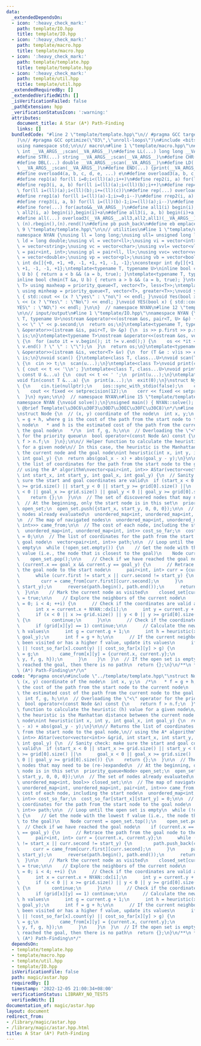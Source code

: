 ```yaml
---
data:
  _extendedDependsOn:
  - icon: ':heavy_check_mark:'
    path: template/IO.hpp
    title: template/IO.hpp
  - icon: ':heavy_check_mark:'
    path: template/macro.hpp
    title: template/macro.hpp
  - icon: ':heavy_check_mark:'
    path: template/template.hpp
    title: template/template.hpp
  - icon: ':heavy_check_mark:'
    path: template/util.hpp
    title: template/util.hpp
  _extendedRequiredBy: []
  _extendedVerifiedWith: []
  _isVerificationFailed: false
  _pathExtension: hpp
  _verificationStatusIcon: ':warning:'
  attributes:
    document_title: A Star (A*) Path-Finding
    links: []
  bundledCode: "#line 2 \"template/template.hpp\"\n// #pragma GCC target(\"avx2\"\
    )\n// #pragma GCC optimize(\"O3\",\"unroll-loops\")\n#include <bits/stdc++.h>\n\
    using namespace std;\n\n// macro\n#line 1 \"template/macro.hpp\"\n#define INT(...)\
    \ int __VA_ARGS__;scan(__VA_ARGS__)\n#define LL(...) long long __VA_ARGS__;scan(__VA_ARGS__)\n\
    #define STR(...) string __VA_ARGS__;scan(__VA_ARGS__)\n#define CHR(...) char __VA_ARGS__;scan(__VA_ARGS__)\n\
    #define DBL(...) double __VA_ARGS__;scan(__VA_ARGS__)\n#define LD(...) long double\
    \ __VA_ARGS__;scan(__VA_ARGS__)\n#define END(...) {print(__VA_ARGS__);return;}\n\
    #define overload4(a, b, c, d, e, ...) e\n#define overload3(a, b, c, d, ...) d\n\
    #define rep1(a) for(ll i=0;i<(ll)(a);i++)\n#define rep2(i, a) for(ll i=0;i<(ll)(a);i++)\n\
    #define rep3(i, a, b) for(ll i=(ll)(a);i<(ll)(b);i++)\n#define rep4(i, a, b, c)\
    \ for(ll i=(ll)(a);i<(ll)(b);i+=(ll)(c))\n#define rep(...) overload4(__VA_ARGS__,rep4,rep3,rep2,rep1)(__VA_ARGS__)\n\
    #define rrep1(a) for(ll i=(ll)(a)-1;i>=0;i--)\n#define rrep2(i, a) for(ll i=(ll)(a)-1;i>=0;i--)\n\
    #define rrep3(i, a, b) for(ll i=(ll)(b)-1;i>=(ll)(a);i--)\n#define rrep(...) overload3(__VA_ARGS__,rrep3,rrep2,rrep1)(__VA_ARGS__)\n\
    #define fore(...) for(auto&&__VA_ARGS__)\n#define all1(i) begin(i),end(i)\n#define\
    \ all2(i, a) begin(i),begin(i)+a\n#define all3(i, a, b) begin(i)+a,begin(i)+b\n\
    #define all(...) overload3(__VA_ARGS__,all3,all2,all1)(__VA_ARGS__)\n#define rall(n)\
    \ (n).rbegin(),(n).rend()\n#define pb push_back\n#define eb emplace_back\n#line\
    \ 9 \"template/template.hpp\"\n\n// utilities\n#line 1 \"template/util.hpp\"\n\
    namespace NYAN {\nusing ll = long long;\nusing ull= unsigned long long;\nusing\
    \ ld = long double;\nusing vl = vector<ll>;\nusing vi = vector<int>;\nusing vs\
    \ = vector<string>;\nusing vc = vector<char>;\nusing vvl= vector<vl>;\nusing pi\
    \ = pair<int, int>;\nusing pl = pair<ll, ll>;\nusing vvc= vector<vc>;\nusing vd\
    \ = vector<double>;\nusing vp = vector<pl>;\nusing vb = vector<bool>;\nconstexpr\
    \ int dx[]{+0, +1, +0, -1, +1, +1, -1, -1};\nconstexpr int dy[]{+1, +0, -1, +0,\
    \ +1, -1, -1, +1};\ntemplate<typename T, typename U>\ninline bool chmax(T &a,\
    \ U b) { return a < b && (a = b, true); }\ntemplate<typename T, typename U>\n\
    inline bool chmin(T &a, U b) { return a > b && (a = b, true); }\ntemplate<class\
    \ T> using maxheap = priority_queue<T, vector<T>, less<T>>;\ntemplate<class T>\
    \ using minheap = priority_queue<T, vector<T>, greater<T>>;\nvoid yes(bool x)\
    \ { std::cout << (x ? \"yes\" : \"no\") << endl; }\nvoid Yes(bool x) { std::cout\
    \ << (x ? \"Yes\" : \"No\") << endl; }\nvoid YES(bool x) { std::cout << (x ? \"\
    YES\" : \"NO\") << endl; }\n\n}  // namespace NYAN\n#line 12 \"template/template.hpp\"\
    \n\n// input/output\n#line 1 \"template/IO.hpp\"\nnamespace NYAN {\ntemplate<typename\
    \ T, typename U>\nostream &operator<<(ostream &os, pair<T, U> &p) {\n  os << p.first\
    \ << \" \" << p.second;\n  return os;\n}\ntemplate<typename T, typename U>\nistream\
    \ &operator>>(istream &is, pair<T, U> &p) {\n  is >> p.first >> p.second;\n  return\
    \ is;\n}\ntemplate<typename T>\nostream &operator<<(ostream &os, vector<T> &v)\
    \ {\n  for (auto it = v.begin(); it != v.end();) {\n    os << *it << ((++it) !=\
    \ v.end() ? \" \" : \"\");\n  }\n  return os;\n}\ntemplate<typename T>\nistream\
    \ &operator>>(istream &is, vector<T> &v) {\n  for (T &e : v)is >> e;\n  return\
    \ is;\n}\nvoid scan() {}\ntemplate<class T, class...U>\nvoid scan(T &t, U &...u)\
    \ {\n  cin >> t;\n  scan(u...);\n}\ntemplate<class T>\nvoid print(const T &t)\
    \ { cout << t << '\\n'; }\ntemplate<class T, class...U>\nvoid print(const T &t,\
    \ const U &...u) {\n  cout << t << ' ';\n  print(u...);\n}\ntemplate<class...T>\n\
    void fin(const T &...a) {\n  print(a...);\n  exit(0);\n}\nstruct Nyan {\n  Nyan()\
    \ {\n    cin.tie(nullptr);\n    ios::sync_with_stdio(false);\n    cout.tie(nullptr);\n\
    \    cout << fixed << setprecision(12);\n    cerr << fixed << setprecision(12);\n\
    \  }\n} nyan;\n\n}  // namespace NYAN\n#line 15 \"template/template.hpp\"\n\n\
    namespace NYAN {\nvoid solve();\n}\nsigned main() { NYAN::solve(); }\n/**\n *\
    \ @brief Template(\u30C6\u30F3\u30D7\u30EC\u30FC\u30C8)\n*/\n#line 3 \"magic/astar.hpp\"\
    \nstruct Node {\n  // (x, y) coordinate of the node\n  int x, y;\n  /*\n   * f\
    \ = g + h, where g is the cost of the path from the start node to the current\
    \ node\n   * and h is the estimated cost of the path from the current node to\
    \ the goal node\n   */\n  int f, g, h;\n\n  // Overloading the \"<\" operator\
    \ for the priority queue\n  bool operator<(const Node &n) const {\n    return\
    \ f > n.f;\n  }\n};\n\n// Helper function to calculate the heuristic (h) value\
    \ for a given node\n// In this case, the heuristic is the Manhattan distance between\
    \ the current node and the goal node\nint heuristic(int x, int y, int goal_x,\
    \ int goal_y) {\n  return abs(goal_x - x) + abs(goal_y - y);\n}\n\n// Returns\
    \ the list of coordinates for the path from the start node to the goal node,\n\
    // using the A* algorithm\nvector<pair<int, int>> AStar(vector<vector<int>> &grid,\
    \ int start_x, int start_y, int goal_x, int goal_y) {\n  // Sanity check: make\
    \ sure the start and goal coordinates are valid\n  if (start_x < 0 || start_x\
    \ >= grid.size() || start_y < 0 || start_y >= grid[0].size() ||\n      goal_x\
    \ < 0 || goal_x >= grid.size() || goal_y < 0 || goal_y >= grid[0].size()) {\n\
    \    return {};\n  }\n\n  // The set of discovered nodes that may need to be (re-)expanded\n\
    \  // At the beginning, only the start node is in this set\n  priority_queue<Node>\
    \ open_set;\n  open_set.push({start_x, start_y, 0, 0, 0});\n\n  // The set of\
    \ nodes already evaluated\n  unordered_map<int, unordered_map<int, bool>> closed_set;\n\
    \n  // The map of navigated nodes\n  unordered_map<int, unordered_map<int, pair<int,\
    \ int>>> came_from;\n\n  // The cost of each node, including the start node\n\
    \  unordered_map<int, unordered_map<int, int>> cost_so_far;\n  cost_so_far[start_x][start_y]\
    \ = 0;\n\n  // The list of coordinates for the path from the start node to the\
    \ goal node\n  vector<pair<int, int>> path;\n\n  // Loop until the open set is\
    \ empty\n  while (!open_set.empty()) {\n    // Get the node with the lowest f\
    \ value (i.e., the node that is closest to the goal)\n    Node current = open_set.top();\n\
    \    open_set.pop();\n\n    // Check if we have reached the goal node\n    if\
    \ (current.x == goal_x && current.y == goal_y) {\n      // Retrace the path from\
    \ the goal node to the start node\n      pair<int, int> curr = {current.x, current.y};\n\
    \      while (curr.first != start_x || curr.second != start_y) {\n        path.push_back(curr);\n\
    \        curr = came_from[curr.first][curr.second];\n      }\n      path.emplace_back(start_x,\
    \ start_y);\n      reverse(path.begin(), path.end());\n      return path;\n  \
    \  }\n\n    // Mark the current node as visited\n    closed_set[current.x][current.y]\
    \ = true;\n\n    // Explore the neighbors of the current node\n    for (int i\
    \ = 0; i < 4; ++i) {\n      // Check if the coordinates are valid and not visited\n\
    \      int x = current.x + NYAN::dx[i];\n      int y = current.y + NYAN::dy[i];\n\
    \      if (x < 0 || x >= grid.size() || y < 0 || y >= grid[0].size() || closed_set[x][y])\
    \ {\n        continue;\n      }\n\n      // Check if the coordinates are obstacles\n\
    \      if (grid[x][y] == 1) continue;\n\n      // Calculate the new f, g, and\
    \ h values\n      int g = current.g + 1;\n      int h = heuristic(x, y, goal_x,\
    \ goal_y);\n      int f = g + h;\n\n      // If the current neighbour has not\
    \ been visited or has a higher f value, update its values\n      if (!cost_so_far.count(x)\
    \ || !cost_so_far[x].count(y) || cost_so_far[x][y] > g) {\n        cost_so_far[x][y]\
    \ = g;\n        came_from[x][y] = {current.x, current.y};\n        open_set.push({x,\
    \ y, f, g, h});\n      }\n    }\n  }\n  // If the open set is empty, and we haven't\
    \ reached the goal, then there is no path\n  return {};\n}\n/**\n * @brief A Star\
    \ (A*) Path-Finding\n*/\n"
  code: "#pragma once\n#include \"../template/template.hpp\"\nstruct Node {\n  //\
    \ (x, y) coordinate of the node\n  int x, y;\n  /*\n   * f = g + h, where g is\
    \ the cost of the path from the start node to the current node\n   * and h is\
    \ the estimated cost of the path from the current node to the goal node\n   */\n\
    \  int f, g, h;\n\n  // Overloading the \"<\" operator for the priority queue\n\
    \  bool operator<(const Node &n) const {\n    return f > n.f;\n  }\n};\n\n// Helper\
    \ function to calculate the heuristic (h) value for a given node\n// In this case,\
    \ the heuristic is the Manhattan distance between the current node and the goal\
    \ node\nint heuristic(int x, int y, int goal_x, int goal_y) {\n  return abs(goal_x\
    \ - x) + abs(goal_y - y);\n}\n\n// Returns the list of coordinates for the path\
    \ from the start node to the goal node,\n// using the A* algorithm\nvector<pair<int,\
    \ int>> AStar(vector<vector<int>> &grid, int start_x, int start_y, int goal_x,\
    \ int goal_y) {\n  // Sanity check: make sure the start and goal coordinates are\
    \ valid\n  if (start_x < 0 || start_x >= grid.size() || start_y < 0 || start_y\
    \ >= grid[0].size() ||\n      goal_x < 0 || goal_x >= grid.size() || goal_y <\
    \ 0 || goal_y >= grid[0].size()) {\n    return {};\n  }\n\n  // The set of discovered\
    \ nodes that may need to be (re-)expanded\n  // At the beginning, only the start\
    \ node is in this set\n  priority_queue<Node> open_set;\n  open_set.push({start_x,\
    \ start_y, 0, 0, 0});\n\n  // The set of nodes already evaluated\n  unordered_map<int,\
    \ unordered_map<int, bool>> closed_set;\n\n  // The map of navigated nodes\n \
    \ unordered_map<int, unordered_map<int, pair<int, int>>> came_from;\n\n  // The\
    \ cost of each node, including the start node\n  unordered_map<int, unordered_map<int,\
    \ int>> cost_so_far;\n  cost_so_far[start_x][start_y] = 0;\n\n  // The list of\
    \ coordinates for the path from the start node to the goal node\n  vector<pair<int,\
    \ int>> path;\n\n  // Loop until the open set is empty\n  while (!open_set.empty())\
    \ {\n    // Get the node with the lowest f value (i.e., the node that is closest\
    \ to the goal)\n    Node current = open_set.top();\n    open_set.pop();\n\n  \
    \  // Check if we have reached the goal node\n    if (current.x == goal_x && current.y\
    \ == goal_y) {\n      // Retrace the path from the goal node to the start node\n\
    \      pair<int, int> curr = {current.x, current.y};\n      while (curr.first\
    \ != start_x || curr.second != start_y) {\n        path.push_back(curr);\n   \
    \     curr = came_from[curr.first][curr.second];\n      }\n      path.emplace_back(start_x,\
    \ start_y);\n      reverse(path.begin(), path.end());\n      return path;\n  \
    \  }\n\n    // Mark the current node as visited\n    closed_set[current.x][current.y]\
    \ = true;\n\n    // Explore the neighbors of the current node\n    for (int i\
    \ = 0; i < 4; ++i) {\n      // Check if the coordinates are valid and not visited\n\
    \      int x = current.x + NYAN::dx[i];\n      int y = current.y + NYAN::dy[i];\n\
    \      if (x < 0 || x >= grid.size() || y < 0 || y >= grid[0].size() || closed_set[x][y])\
    \ {\n        continue;\n      }\n\n      // Check if the coordinates are obstacles\n\
    \      if (grid[x][y] == 1) continue;\n\n      // Calculate the new f, g, and\
    \ h values\n      int g = current.g + 1;\n      int h = heuristic(x, y, goal_x,\
    \ goal_y);\n      int f = g + h;\n\n      // If the current neighbour has not\
    \ been visited or has a higher f value, update its values\n      if (!cost_so_far.count(x)\
    \ || !cost_so_far[x].count(y) || cost_so_far[x][y] > g) {\n        cost_so_far[x][y]\
    \ = g;\n        came_from[x][y] = {current.x, current.y};\n        open_set.push({x,\
    \ y, f, g, h});\n      }\n    }\n  }\n  // If the open set is empty, and we haven't\
    \ reached the goal, then there is no path\n  return {};\n}\n/**\n * @brief A Star\
    \ (A*) Path-Finding\n*/"
  dependsOn:
  - template/template.hpp
  - template/macro.hpp
  - template/util.hpp
  - template/IO.hpp
  isVerificationFile: false
  path: magic/astar.hpp
  requiredBy: []
  timestamp: '2022-12-05 21:00:34+08:00'
  verificationStatus: LIBRARY_NO_TESTS
  verifiedWith: []
documentation_of: magic/astar.hpp
layout: document
redirect_from:
- /library/magic/astar.hpp
- /library/magic/astar.hpp.html
title: A Star (A*) Path-Finding
---
```

